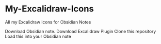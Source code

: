 # My-Excalidraw-Icons
 All my Excalidraw Icons for Obsidian Notes

Download Obsidian note.
Download Excalidraw Plugin
Clone this repository
Load this into your Obsidian note